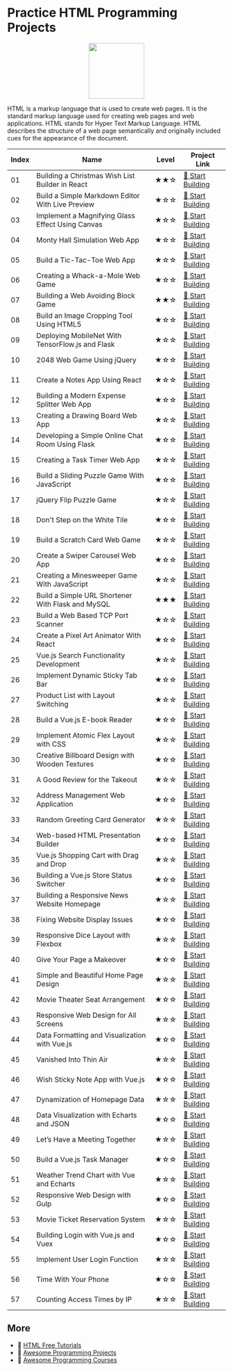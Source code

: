# Practice HTML Programming Projects

<div align="center">
<img width="128px" src="https://file.labex.io/path/NrasuEoAvSam.png">
</div>

HTML is a markup language that is used to create web pages. It is the standard markup language used for creating web pages and web applications. HTML stands for Hyper Text Markup Language. HTML describes the structure of a web page semantically and originally included cues for the appearance of the document.

|   Index | Name                                              | Level   | Project Link                                                                                            |
|---------|---------------------------------------------------|---------|---------------------------------------------------------------------------------------------------------|
|      01 | Building a Christmas Wish List Builder in React   | ★★☆     | [🚀 Start Building](https://labex.io/courses/project-building-a-christmas-wish-list-builder-in-react)   |
|      02 | Build a Simple Markdown Editor With Live Preview  | ★☆☆     | [🚀 Start Building](https://labex.io/courses/project-build-a-simple-markdown-editor-with-live-preview)  |
|      03 | Implement a Magnifying Glass Effect Using Canvas  | ★☆☆     | [🚀 Start Building](https://labex.io/courses/project-implement-a-magnifying-glass-effect-using-canvas)  |
|      04 | Monty Hall Simulation Web App                     | ★☆☆     | [🚀 Start Building](https://labex.io/courses/project-monty-hall-problem-simulation-web-app)             |
|      05 | Build a Tic-Tac-Toe Web App                       | ★☆☆     | [🚀 Start Building](https://labex.io/courses/project-build-a-tic-tac-toe-web-app)                       |
|      06 | Creating a Whack-a-Mole Web Game                  | ★☆☆     | [🚀 Start Building](https://labex.io/courses/project-creating-a-whack-a-mole-web-game)                  |
|      07 | Building a Web Avoiding Block Game                | ★★☆     | [🚀 Start Building](https://labex.io/courses/project-building-a-web-avoiding-block-game)                |
|      08 | Build an Image Cropping Tool Using HTML5          | ★☆☆     | [🚀 Start Building](https://labex.io/courses/project-build-an-image-cropping-tool-using-html5)          |
|      09 | Deploying MobileNet With TensorFlow.js and Flask  | ★☆☆     | [🚀 Start Building](https://labex.io/courses/project-deploying-mobilenet-with-tensorflowjs-and-flask)   |
|      10 | 2048 Web Game Using jQuery                        | ★☆☆     | [🚀 Start Building](https://labex.io/courses/project-2048-web-game-using-jquery)                        |
|      11 | Create a Notes App Using React                    | ★☆☆     | [🚀 Start Building](https://labex.io/courses/project-create-a-notes-app-using-react)                    |
|      12 | Building a Modern Expense Splitter Web App        | ★☆☆     | [🚀 Start Building](https://labex.io/courses/project-building-a-expense-splitter-web-app)               |
|      13 | Creating a Drawing Board Web App                  | ★☆☆     | [🚀 Start Building](https://labex.io/courses/project-creating-a-drawing-board-web-app)                  |
|      14 | Developing a Simple Online Chat Room Using Flask  | ★☆☆     | [🚀 Start Building](https://labex.io/courses/project-developing-a-simple-online-chat-room-using-flask)  |
|      15 | Creating a Task Timer Web App                     | ★☆☆     | [🚀 Start Building](https://labex.io/courses/project-creating-a-task-timer-web-app)                     |
|      16 | Build a Sliding Puzzle Game With JavaScript       | ★☆☆     | [🚀 Start Building](https://labex.io/courses/project-build-a-sliding-puzzle-game-with-javascript)       |
|      17 | jQuery Flip Puzzle Game                           | ★☆☆     | [🚀 Start Building](https://labex.io/courses/project-jquery-flip-puzzle-game)                           |
|      18 | Don't Step on the White Tile                      | ★☆☆     | [🚀 Start Building](https://labex.io/courses/project-dont-step-on-the-white-tile)                       |
|      19 | Build a Scratch Card Web Game                     | ★☆☆     | [🚀 Start Building](https://labex.io/courses/project-scratch-card-game)                                 |
|      20 | Create a Swiper Carousel Web App                  | ★☆☆     | [🚀 Start Building](https://labex.io/courses/project-create-a-swiper-carousel-web-app)                  |
|      21 | Creating a Minesweeper Game With JavaScript       | ★☆☆     | [🚀 Start Building](https://labex.io/courses/project-creating-a-minesweeper-game-with-javascript)       |
|      22 | Build a Simple URL Shortener With Flask and MySQL | ★★★     | [🚀 Start Building](https://labex.io/courses/project-build-a-simple-url-shortener-with-flask-and-mysql) |
|      23 | Build a Web Based TCP Port Scanner                | ★☆☆     | [🚀 Start Building](https://labex.io/courses/project-build-a-web-based-tcp-port-scanner)                |
|      24 | Create a Pixel Art Animator With React            | ★☆☆     | [🚀 Start Building](https://labex.io/courses/project-create-a-pixel-art-animator-with-react)            |
|      25 | Vue.js Search Functionality Development           | ★☆☆     | [🚀 Start Building](https://labex.io/courses/project-do-a-search)                                       |
|      26 | Implement Dynamic Sticky Tab Bar                  | ★☆☆     | [🚀 Start Building](https://labex.io/courses/project-dynamic-tab-bar)                                   |
|      27 | Product List with Layout Switching                | ★☆☆     | [🚀 Start Building](https://labex.io/courses/project-layout-switch)                                     |
|      28 | Build a Vue.js E-book Reader                      | ★☆☆     | [🚀 Start Building](https://labex.io/courses/project-read-it)                                           |
|      29 | Implement Atomic Flex Layout with CSS             | ★☆☆     | [🚀 Start Building](https://labex.io/courses/project-atomic-css)                                        |
|      30 | Creative Billboard Design with Wooden Textures    | ★☆☆     | [🚀 Start Building](https://labex.io/courses/project-creative-billboard)                                |
|      31 | A Good Review for the Takeout                     | ★☆☆     | [🚀 Start Building](https://labex.io/courses/project-a-good-review-for-the-takeout)                     |
|      32 | Address Management Web Application                | ★☆☆     | [🚀 Start Building](https://labex.io/courses/project-add-new-address)                                   |
|      33 | Random Greeting Card Generator                    | ★☆☆     | [🚀 Start Building](https://labex.io/courses/project-holiday-greeting-card)                             |
|      34 | Web-based HTML Presentation Builder               | ★☆☆     | [🚀 Start Building](https://labex.io/courses/project-web-ppt)                                           |
|      35 | Vue.js Shopping Cart with Drag and Drop           | ★☆☆     | [🚀 Start Building](https://labex.io/courses/project-fun-shopping)                                      |
|      36 | Building a Vue.js Store Status Switcher           | ★☆☆     | [🚀 Start Building](https://labex.io/courses/project-switch-business-status)                            |
|      37 | Building a Responsive News Website Homepage       | ★☆☆     | [🚀 Start Building](https://labex.io/courses/project-creating-website-homepage)                         |
|      38 | Fixing Website Display Issues                     | ★☆☆     | [🚀 Start Building](https://labex.io/courses/project-fix-website-display)                               |
|      39 | Responsive Dice Layout with Flexbox               | ★☆☆     | [🚀 Start Building](https://labex.io/courses/project-flex-dice-layout)                                  |
|      40 | Give Your Page a Makeover                         | ★☆☆     | [🚀 Start Building](https://labex.io/courses/project-give-your-page-a-makeover)                         |
|      41 | Simple and Beautiful Home Page Design             | ★☆☆     | [🚀 Start Building](https://labex.io/courses/project-labex-knowledge-network)                           |
|      42 | Movie Theater Seat Arrangement                    | ★☆☆     | [🚀 Start Building](https://labex.io/courses/project-movie-theater-seat-arrangement)                    |
|      43 | Responsive Web Design for All Screens             | ★☆☆     | [🚀 Start Building](https://labex.io/courses/project-responsive-web-design)                             |
|      44 | Data Formatting and Visualization with Vue.js     | ★☆☆     | [🚀 Start Building](https://labex.io/courses/project-table-data-conversion)                             |
|      45 | Vanished Into Thin Air                            | ★☆☆     | [🚀 Start Building](https://labex.io/courses/project-vanished-into-thin-air)                            |
|      46 | Wish Sticky Note App with Vue.js                  | ★☆☆     | [🚀 Start Building](https://labex.io/courses/project-wish-sticky-note)                                  |
|      47 | Dynamization of Homepage Data                     | ★☆☆     | [🚀 Start Building](https://labex.io/courses/project-dynamization-of-homepage-data)                     |
|      48 | Data Visualization with Echarts and JSON          | ★☆☆     | [🚀 Start Building](https://labex.io/courses/project-food-protein-revealed)                             |
|      49 | Let’s Have a Meeting Together                     | ★☆☆     | [🚀 Start Building](https://labex.io/courses/project-lets-have-a-meeting-together)                      |
|      50 | Build a Vue.js Task Manager                       | ★☆☆     | [🚀 Start Building](https://labex.io/courses/project-time-management-master)                            |
|      51 | Weather Trend Chart with Vue and Echarts          | ★☆☆     | [🚀 Start Building](https://labex.io/courses/project-weather-trend)                                     |
|      52 | Responsive Web Design with Gulp                   | ★☆☆     | [🚀 Start Building](https://labex.io/courses/project-responsive-page-layout)                            |
|      53 | Movie Ticket Reservation System                   | ★☆☆     | [🚀 Start Building](https://labex.io/courses/project-movie-ticket-reservation)                          |
|      54 | Building Login with Vue.js and Vuex               | ★☆☆     | [🚀 Start Building](https://labex.io/courses/project-missing-token)                                     |
|      55 | Implement User Login Function                     | ★☆☆     | [🚀 Start Building](https://labex.io/courses/project-implement-user-login-function)                     |
|      56 | Time With Your Phone                              | ★☆☆     | [🚀 Start Building](https://labex.io/courses/project-time-with-your-phone)                              |
|      57 | Counting Access Times by IP                       | ★☆☆     | [🚀 Start Building](https://labex.io/courses/project-counting-access-times-by-ip)                       |

## More

- 🔗 [HTML Free Tutorials](https://github.com/labex-labs/html-free-tutorials)
- 🔗 [Awesome Programming Projects](https://github.com/labex-labs/awesome-programming-projects)
- 🔗 [Awesome Programming Courses](https://github.com/labex-labs/awesome-programming-courses)

